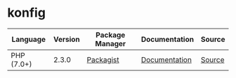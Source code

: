 # konfig

|Language|Version|Package Manager|Documentation|Source|
|-|-|-|-|-|
|PHP (7.0+)|2.3.0|[Packagist](https://packagist.org/packages/konfig/splitit-web-php-sdk#2.3.0)|[Documentation](https://github.com/konfig-dev/konfig/tree/main/php/README.md)|[Source](https://github.com/konfig-dev/konfig/tree/main/php)|